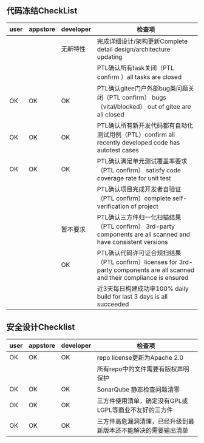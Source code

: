 ## 代码冻结CheckList

|user|appstore|developer|检查项|
|---|---|---|---|
|   |   | 无新特性  |  完成详细设计/架构更新Complete detail design/architecture updating                                                                  |
|   |   |   |  PTL确认所有task关闭（PTL confirm ）all tasks are closed                                                                            |
| OK  | OK  | OK |  PTL确认gitee门户外部bug类问题关闭（PTL confirm） bugs（vital/blocked） out of gitee are all closed                                 |
|OK   | OK  | OK  |  PTL确认所有新开发代码都有自动化测试用例（PTL）confirm all recently developed code has autotest cases                               |
|OK   | OK  | OK  |  PTL确认满足单元测试覆盖率要求（PTL confirm） satisfy code coverage rate for unit test                                              |
|   |   |   |  PTL确认项目完成开发者自验证（PTL confirm）complete self-verification of project                                                    |
|   |   | 暂不要求  |  PTL确认三方件归一化扫描结果（PTL confirm） 3rd-party components  are all scanned and have consistent versions                      |
|   |   | OK  |  PTL确认代码许可证合规扫结果（PTL confirm）licenses for 3rd-party components are all scanned and their compliance is ensured        |
|   |   |   |  近3天每日构建成功率100% daily build for last 3 days is all succeeded                                                               |

## 安全设计Checklist

|user|appstore|developer|检查项|
|---|---|---|---|
|OK | OK  | OK  |repo license更新为Apache 2.0  |
|   |   |   |所有repo中的文件需要有版权声明保护  |
| OK  | OK  | OK  |SonarQube 静态检查问题清零  |
| OK  | OK  | OK  |三方件使用清单，确定没有GPL或LGPL等商业不友好的三方件  |
| OK  | OK  | OK  |三方件高危漏洞清理，已经升级到最新版本还不能解决的需要输出清单  |

